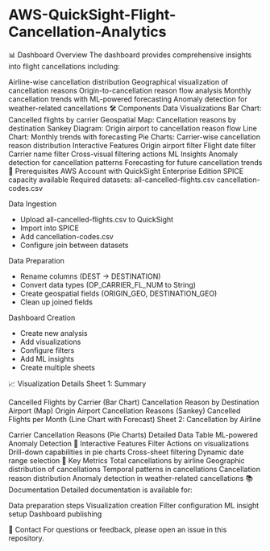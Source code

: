# AWS-QuickSight-Flight-Cancellation-Analytics
📊 Dashboard Overview
The dashboard provides comprehensive insights into flight cancellations including:

Airline-wise cancellation distribution
Geographical visualization of cancellation reasons
Origin-to-cancellation reason flow analysis
Monthly cancellation trends with ML-powered forecasting
Anomaly detection for weather-related cancellations
🛠️ Components
Data Visualizations
Bar Chart: Cancelled flights by carrier
Geospatial Map: Cancellation reasons by destination
Sankey Diagram: Origin airport to cancellation reason flow
Line Chart: Monthly trends with forecasting
Pie Charts: Carrier-wise cancellation reason distribution
Interactive Features
Origin airport filter
Flight date filter
Carrier name filter
Cross-visual filtering actions
ML Insights
Anomaly detection for cancellation patterns
Forecasting for future cancellation trends
📝 Prerequisites
AWS Account with QuickSight Enterprise Edition
SPICE capacity available
Required datasets:
all-cancelled-flights.csv
cancellation-codes.csv


Data Ingestion
- Upload all-cancelled-flights.csv to QuickSight
- Import into SPICE
- Add cancellation-codes.csv
- Configure join between datasets

Data Preparation
- Rename columns (DEST → DESTINATION)
- Convert data types (OP_CARRIER_FL_NUM to String)
- Create geospatial fields (ORIGIN_GEO, DESTINATION_GEO)
- Clean up joined fields

Dashboard Creation
- Create new analysis
- Add visualizations
- Configure filters
- Add ML insights
- Create multiple sheets


📈 Visualization Details
Sheet 1: Summary

Cancelled Flights by Carrier (Bar Chart)
Cancellation Reason by Destination Airport (Map)
Origin Airport Cancellation Reasons (Sankey)
Cancelled Flights per Month (Line Chart with Forecast)
Sheet 2: Cancellation by Airline

Carrier Cancellation Reasons (Pie Charts)
Detailed Data Table
ML-powered Anomaly Detection
🔄 Interactive Features
Filter Actions on visualizations
Drill-down capabilities in pie charts
Cross-sheet filtering
Dynamic date range selection
🎯 Key Metrics
Total cancellations by airline
Geographic distribution of cancellations
Temporal patterns in cancellations
Cancellation reason distribution
Anomaly detection in weather-related cancellations
📚 Documentation
Detailed documentation is available for:

Data preparation steps
Visualization creation
Filter configuration
ML insight setup
Dashboard publishing

📧 Contact
For questions or feedback, please open an issue in this repository.
